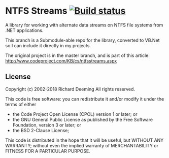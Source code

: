 # NTFS Streams [![Build status](https://ci.appveyor.com/api/projects/status/ou84yb1e4b4xoty7)](https://ci.appveyor.com/project/Walkman100/ntfs-streams)

A library for working with alternate data streams on NTFS file systems from .NET applications.

This branch is a Submodule-able repo for the library, converted to VB.Net so I can include it directly in my projects.

The original project is in the master branch, and is part of this article: http://www.codeproject.com/KB/cs/ntfsstreams.aspx

## License

Copyright (c) 2002-2018 Richard Deeming
All rights reserved.

This code is free software: you can redistribute it and/or modify it under the terms of either

* the Code Project Open License (CPOL) version 1 or later; or
* the GNU General Public License as published by the Free Software Foundation, version 3 or later; or
* the BSD 2-Clause License;

This code is distributed in the hope that it will be useful, but WITHOUT ANY WARRANTY; 
without even the implied warranty of MERCHANTABILITY or FITNESS FOR A PARTICULAR PURPOSE.
